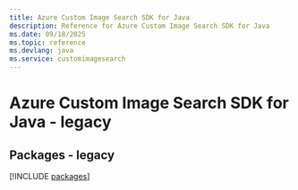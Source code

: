 ```yaml
---
title: Azure Custom Image Search SDK for Java
description: Reference for Azure Custom Image Search SDK for Java
ms.date: 09/18/2025
ms.topic: reference
ms.devlang: java
ms.service: customimagesearch
---
```

# Azure Custom Image Search SDK for Java - legacy
## Packages - legacy
[!INCLUDE [packages](custom-image-search-index.md)]